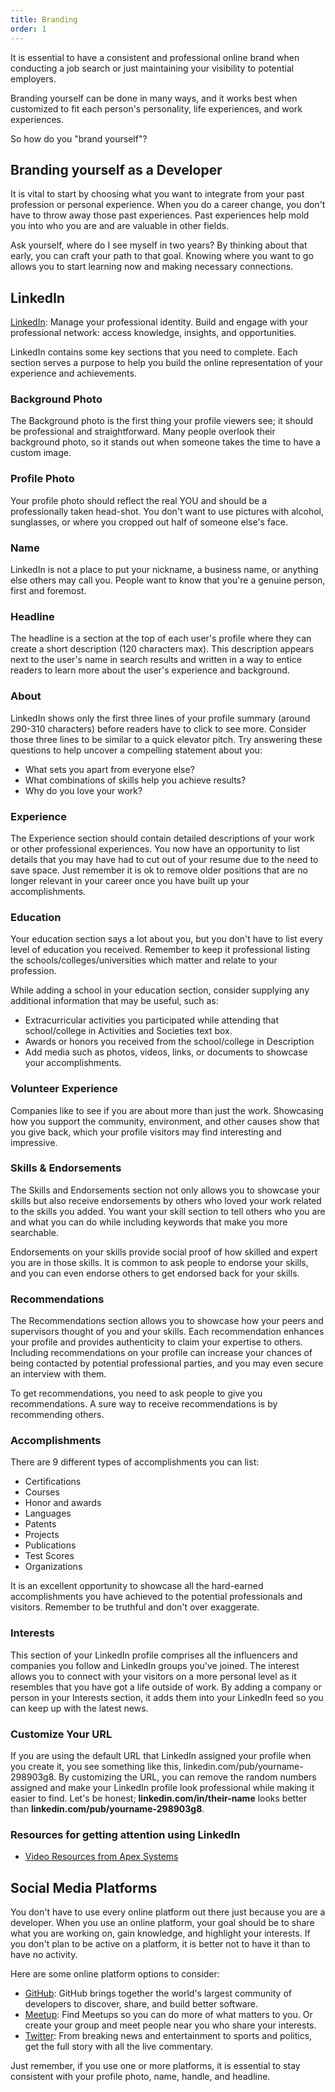 ```yaml
---
title: Branding
order: 1
---
```


It is essential to have a consistent and professional online brand when
conducting a job search or just maintaining your visibility to potential
employers.

Branding yourself can be done in many ways, and it works best when customized to
fit each person's personality, life experiences, and work experiences.

So how do you "brand yourself"?

## Branding yourself as a Developer

It is vital to start by choosing what you want to integrate from your past
profession or personal experience. When you do a career change, you don't have
to throw away those past experiences. Past experiences help mold you into who
you are and are valuable in other fields.

Ask yourself, where do I see myself in two years? By thinking about that early,
you can craft your path to that goal. Knowing where you want to go allows you to
start learning now and making necessary connections.

## LinkedIn

[LinkedIn](https://www.linkedin.com/): Manage your professional identity. Build
and engage with your professional network: access knowledge, insights, and
opportunities.

LinkedIn contains some key sections that you need to complete. Each section
serves a purpose to help you build the online representation of your experience
and achievements.

### Background Photo

The Background photo is the first thing your profile viewers see; it should be
professional and straightforward. Many people overlook their background photo,
so it stands out when someone takes the time to have a custom image.

### Profile Photo

Your profile photo should reflect the real YOU and should be a professionally
taken head-shot. You don't want to use pictures with alcohol, sunglasses, or
where you cropped out half of someone else's face.

### Name

LinkedIn is not a place to put your nickname, a business name, or anything else
others may call you. People want to know that you're a genuine person, first and
foremost.

### Headline

The headline is a section at the top of each user's profile where they can
create a short description (120 characters max). This description appears next
to the user's name in search results and written in a way to entice readers to
learn more about the user's experience and background.

### About

LinkedIn shows only the first three lines of your profile summary (around
290-310 characters) before readers have to click to see more. Consider those
three lines to be similar to a quick elevator pitch. Try answering these
questions to help uncover a compelling statement about you:

- What sets you apart from everyone else?
- What combinations of skills help you achieve results?
- Why do you love your work?

### Experience

The Experience section should contain detailed descriptions of your work or
other professional experiences. You now have an opportunity to list details that
you may have had to cut out of your resume due to the need to save space. Just
remember it is ok to remove older positions that are no longer relevant in your
career once you have built up your accomplishments.

### Education

Your education section says a lot about you, but you don't have to list every
level of education you received. Remember to keep it professional listing the
schools/colleges/universities which matter and relate to your profession.

While adding a school in your education section, consider supplying any
additional information that may be useful, such as:

- Extracurricular activities you participated while attending that
  school/college in Activities and Societies text box.
- Awards or honors you received from the school/college in Description
- Add media such as photos, videos, links, or documents to showcase your
  accomplishments.

### Volunteer Experience

Companies like to see if you are about more than just the work. Showcasing how
you support the community, environment, and other causes show that you give
back, which your profile visitors may find interesting and impressive.

### Skills & Endorsements

The Skills and Endorsements section not only allows you to showcase your skills
but also receive endorsements by others who loved your work related to the
skills you added. You want your skill section to tell others who you are and
what you can do while including keywords that make you more searchable.

Endorsements on your skills provide social proof of how skilled and expert you
are in those skills. It is common to ask people to endorse your skills, and you
can even endorse others to get endorsed back for your skills.

### Recommendations

The Recommendations section allows you to showcase how your peers and
supervisors thought of you and your skills. Each recommendation enhances your
profile and provides authenticity to claim your expertise to others. Including
recommendations on your profile can increase your chances of being contacted by
potential professional parties, and you may even secure an interview with them.

To get recommendations, you need to ask people to give you recommendations. A
sure way to receive recommendations is by recommending others.

### Accomplishments

There are 9 different types of accomplishments you can list:

- Certifications
- Courses
- Honor and awards
- Languages
- Patents
- Projects
- Publications
- Test Scores
- Organizations

It is an excellent opportunity to showcase all the hard-earned accomplishments
you have achieved to the potential professionals and visitors. Remember to be
truthful and don't over exaggerate.

### Interests

This section of your LinkedIn profile comprises all the influencers and
companies you follow and LinkedIn groups you've joined. The interest allows you
to connect with your visitors on a more personal level as it resembles that you
have got a life outside of work. By adding a company or person in your Interests
section, it adds them into your LinkedIn feed so you can keep up with the latest
news.

### Customize Your URL

If you are using the default URL that LinkedIn assigned your profile when you
create it, you see something like this, linkedin.com/pub/yourname-298903g8. By
customizing the URL, you can remove the random numbers assigned and make your
LinkedIn profile look professional while making it easier to find. Let's be
honest; **linkedin.com/in/their-name** looks better than
**linkedin.com/pub/yourname-298903g8**.

### Resources for getting attention using LinkedIn

- [Video Resources from Apex Systems](https://www.apexsystems.com/CE/CareerReadiness/Pages/LinkedIn_Profiles.aspx)

## Social Media Platforms

You don't have to use every online platform out there just because you are a
developer. When you use an online platform, your goal should be to share what
you are working on, gain knowledge, and highlight your interests. If you don't
plan to be active on a platform, it is better not to have it than to have no
activity.

Here are some online platform options to consider:

- [GitHub](https://github.com/): GitHub brings together the world's largest
  community of developers to discover, share, and build better software.
- [Meetup](https://www.meetup.com/): Find Meetups so you can do more of what
  matters to you. Or create your group and meet people near you who share your
  interests.
- [Twitter](https://twitter.com): From breaking news and entertainment to sports
  and politics, get the full story with all the live commentary.

Just remember, if you use one or more platforms, it is essential to stay
consistent with your profile photo, name, handle, and headline.
